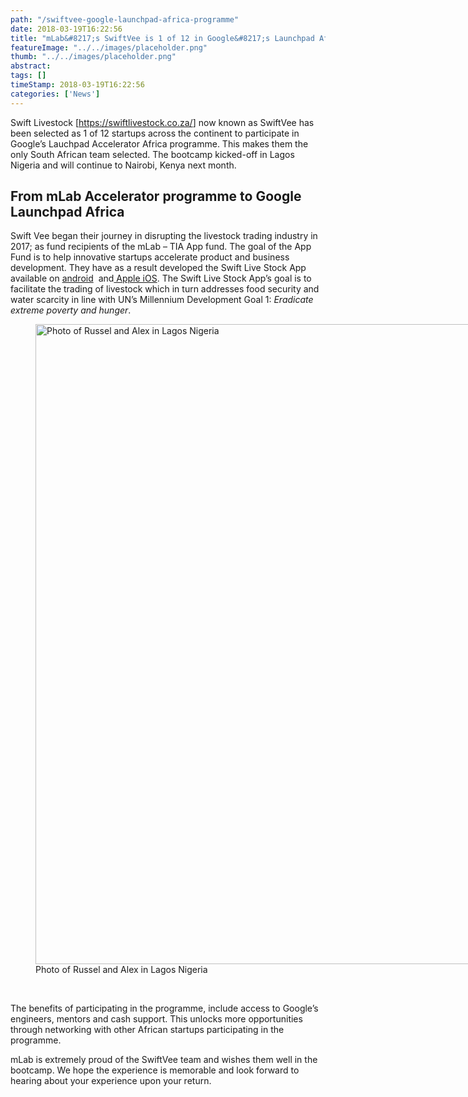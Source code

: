 ```yaml
---
path: "/swiftvee-google-launchpad-africa-programme" 
date: 2018-03-19T16:22:56 
title: "mLab&#8217;s SwiftVee is 1 of 12 in Google&#8217;s Launchpad Africa Programme" 
featureImage: "../../images/placeholder.png" 
thumb: "../../images/placeholder.png" 
abstract:  
tags: [] 
timeStamp: 2018-03-19T16:22:56 
categories: ['News'] 
---
```


<p>Swift Livestock [<a href="https://swiftlivestock.co.za/">https://swiftlivestock.co.za/</a>] now known as SwiftVee has been selected as 1 of 12 startups across the continent to participate in Google&#8217;s Lauchpad Accelerator Africa programme. This makes them the only South African team selected. The bootcamp kicked-off in Lagos Nigeria and will continue to Nairobi, Kenya next month.</p>
<h2>From mLab Accelerator programme to Google Launchpad Africa</h2>
<p>Swift Vee began their journey in disrupting the livestock trading industry in 2017; as fund recipients of the mLab &#8211; TIA App fund. The goal of the App Fund is to help innovative startups accelerate product and business development. They have as a result developed the Swift Live Stock App available on <a href="https://play.google.com/store/apps/details?id=com.apphouse.swiftlivestock">android</a>  and<a href="https://itunes.apple.com/us/app/swiftvee/id1291771639?ls=1&amp;mt=8"> Apple iOS</a>. The Swift Live Stock App&#8217;s goal is to facilitate the trading of livestock which in turn addresses food security and water scarcity in line with UN&#8217;s Millennium Development Goal 1: <em>Eradicate extreme poverty and hunger</em>.</p>
<figure id="attachment_3389" style="width: 768px" class="wp-caption aligncenter"><a href="http://mlab/wp-content/uploads/2018/03/Russel-and-Alex.jpg"><img class="wp-image-3389 size-large" src="http://mlab/wp-content/uploads/2018/03/Russel-and-Alex-768x1024.jpg" alt=" Photo of Russel and Alex in Lagos Nigeria" width="768" height="1024" srcset="https://mlab.co.za/wp-content/uploads/2018/03/Russel-and-Alex-768x1024.jpg 768w, https://mlab.co.za/wp-content/uploads/2018/03/Russel-and-Alex-225x300.jpg 225w, https://mlab.co.za/wp-content/uploads/2018/03/Russel-and-Alex.jpg 780w" sizes="(max-width: 768px) 100vw, 768px" /></a><figcaption class="wp-caption-text">Photo of Russel and Alex in Lagos Nigeria</figcaption></figure>
<p>&nbsp;</p>
<p>The benefits of participating in the programme, include access to Google&#8217;s engineers, mentors and cash support. This unlocks more opportunities through networking with other African startups participating in the programme.</p>
<p>mLab is extremely proud of the SwiftVee team and wishes them well in the bootcamp. We hope the experience is memorable and look forward to hearing about your experience upon your return.</p>
